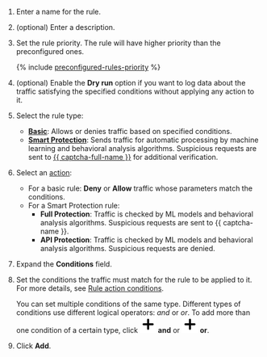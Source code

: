 1. Enter a name for the rule.
1. (optional) Enter a description.
1. Set the rule priority. The rule will have higher priority than the preconfigured ones.

   {% include [preconfigured-rules-priority](preconfigured-rules-priority.md) %}

1. (optional) Enable the **Dry run** option if you want to log data about the traffic satisfying the specified conditions without applying any action to it.
1. Select the rule type:
   * [**Basic**](../../smartwebsecurity/concepts/rules.md#base-rules): Allows or denies traffic based on specified conditions.
   * [**Smart Protection**](../../smartwebsecurity/concepts/rules.md#smart-protection-rules): Sends traffic for automatic processing by machine learning and behavioral analysis algorithms. Suspicious requests are sent to [{{ captcha-full-name }}](../../smartcaptcha/) for additional verification.
1. Select an [action](../../smartwebsecurity/concepts/rules.md#rule-action):
   * For a basic rule: **Deny** or **Allow** traffic whose parameters match the conditions.
   * For a Smart Protection rule:
      * **Full Protection**: Traffic is checked by ML models and behavioral analysis algorithms. Suspicious requests are sent to {{ captcha-name }}.
      * **API Protection**: Traffic is checked by ML models and behavioral analysis algorithms. Suspicious requests are denied.
1. Expand the **Conditions** field.
1. Set the conditions the traffic must match for the rule to be applied to it. For more details, see [Rule action conditions](../../smartwebsecurity/concepts/conditions.md).

   You can set multiple conditions of the same type. Different types of conditions use different logical operators: _and_ or _or_. To add more than one condition of a certain type, click ![plus-sign](../../_assets/plus-sign.svg) **and** or ![plus-sign](../../_assets/plus-sign.svg) **or**.
1. Click **Add**.